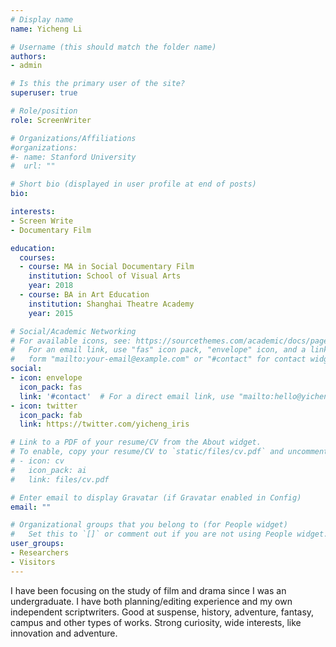 ```yaml
---
# Display name
name: Yicheng Li

# Username (this should match the folder name)
authors:
- admin

# Is this the primary user of the site?
superuser: true

# Role/position
role: ScreenWriter

# Organizations/Affiliations
#organizations:
#- name: Stanford University
#  url: ""

# Short bio (displayed in user profile at end of posts)
bio: 

interests:
- Screen Write
- Documentary Film

education:
  courses:
  - course: MA in Social Documentary Film
    institution: School of Visual Arts
    year: 2018
  - course: BA in Art Education
    institution: Shanghai Theatre Academy
    year: 2015

# Social/Academic Networking
# For available icons, see: https://sourcethemes.com/academic/docs/page-builder/#icons
#   For an email link, use "fas" icon pack, "envelope" icon, and a link in the
#   form "mailto:your-email@example.com" or "#contact" for contact widget.
social:
- icon: envelope
  icon_pack: fas
  link: '#contact'  # For a direct email link, use "mailto:hello@yicheng.li".
- icon: twitter
  icon_pack: fab
  link: https://twitter.com/yicheng_iris

# Link to a PDF of your resume/CV from the About widget.
# To enable, copy your resume/CV to `static/files/cv.pdf` and uncomment the lines below.
# - icon: cv
#   icon_pack: ai
#   link: files/cv.pdf

# Enter email to display Gravatar (if Gravatar enabled in Config)
email: ""

# Organizational groups that you belong to (for People widget)
#   Set this to `[]` or comment out if you are not using People widget.
user_groups:
- Researchers
- Visitors
---
```


I have been focusing on the study of film and drama since I was an undergraduate. I have both planning/editing experience and my own independent scriptwriters.
Good at suspense, history, adventure, fantasy, campus and other types of works.
Strong curiosity, wide interests, like innovation and adventure.
